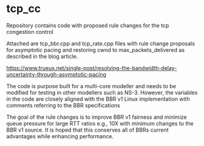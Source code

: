 # tcp_cc
Repository contains code with proposed rule changes for the tcp congestion control


Attached are tcp_bbr.cpp and tcp_rate.cpp files with rule change proposals for asymptotic pacing and restoring cwnd to max_packets_delivered as described in the blog article.

https://www.trueux.net/single-post/resolving-the-bandwidth-delay-uncertainty-through-asymptotic-pacing 

The code is purpose built for a multi-core modeller and needs to be modified for testing in other modellers such as NS-3. However, the variables in the code are closely aligned with the BBR v1 Linux implementation with comments referring to the BBR specifications  

The goal of the rule changes is to improve BBR v1 fairness and minimize queue pressure for large RTT ratios e.g., 10X with minimum changes to the BBR v1 source. It is hoped that this conserves all of BBRs current advantages while enhancing performance.
